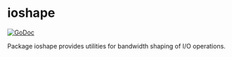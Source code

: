 # ioshape

[![GoDoc](https://godoc.org/github.com/goinsane/ioshape?status.svg)](https://godoc.org/github.com/goinsane/ioshape)

Package ioshape provides utilities for bandwidth shaping of I/O operations.
